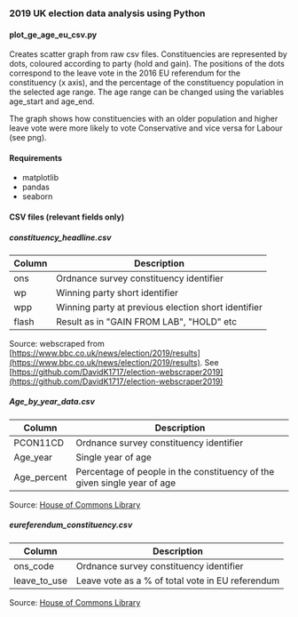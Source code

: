### 2019 UK election data analysis using Python
#### plot_ge_age_eu_csv.py
Creates scatter graph from raw csv files. Constituencies are represented by dots, coloured according to party (hold and gain). The positions of the dots correspond to the leave vote in the 2016 EU referendum for the constituency (x axis), and the percentage of the constituency population in the selected age range. The age range can be changed using the variables age_start and age_end.

The graph shows how constituencies with an older population and higher leave vote were more likely to vote Conservative and vice versa for Labour (see png).

#### Requirements
* matplotlib
* pandas
* seaborn

#### CSV files (relevant fields only)

##### constituency_headline.csv

<table>
<thead>
	<tr>
		<th>Column</th>
		<th>Description</th>
	</tr>
</thead>
<tbody>
	<tr>
		<td>ons</td>
		<td>Ordnance survey constituency identifier</td>
	</tr>
	<tr>
		<td>wp</td>
		<td>Winning party short identifier</td>
	</tr>
	<tr>
		<td>wpp</td>
		<td>Winning party at previous election short identifier</td>
	</tr>
	<tr>
		<td>flash</td>
		<td>Result as in "GAIN FROM LAB", "HOLD" etc</td>
	</tr>
</tbody>
</table>

Source: webscraped from [https://www.bbc.co.uk/news/election/2019/results](https://www.bbc.co.uk/news/election/2019/results). See [https://github.com/DavidK1717/election-webscraper2019](https://github.com/DavidK1717/election-webscraper2019)

##### Age_by_year_data.csv

<table>
<thead>
	<tr>
		<th>Column</th>
		<th>Description</th>
	</tr>
</thead>
<tbody>
	<tr>
		<td>PCON11CD</td>
		<td>Ordnance survey constituency identifier</td>
	</tr>
	<tr>
		<td>Age_year</td>
		<td>Single year of age</td>
	</tr>
	<tr>
		<td>Age_percent</td>
		<td>Percentage of people in the constituency of the given single year of age</td>
	</tr>
</tbody>
</table>

Source: <a href="https://commonslibrary.parliament.uk/local-data/constituency-statistics-population-by-age/" target="_blank">House of Commons Library</a>

##### eureferendum_constituency.csv

<table>
<thead>
	<tr>
		<th>Column</th>
		<th>Description</th>
	</tr>
</thead>
<tbody>
	<tr>
		<td>ons_code</td>
		<td>Ordnance survey constituency identifier</td>
	</tr>
	<tr>
		<td>leave_to_use</td>
		<td>Leave vote as a % of total vote in EU referendum</td>
	</tr>
</tbody>
</table>

Source: <a href="https://commonslibrary.parliament.uk/parliament-and-elections/elections-elections/brexit-votes-by-constituency/" target="_blank">House of Commons Library</a>
